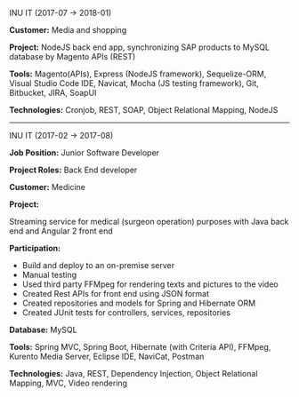 
INU IT (2017-07 -> 2018-01)

**Customer:** Media and shopping 

**Project:**
NodeJS back end app, synchronizing SAP products to MySQL database by Magento APIs (REST)

**Tools:** Magento(APIs), Express (NodeJS framework), Sequelize-ORM, Visual Studio Code IDE, Navicat, Mocha (JS testing framework), Git, Bitbucket, JIRA, SoapUI

**Technologies:** Cronjob, REST, SOAP, Object Relational Mapping, NodeJS

---
INU IT (2017-02 -> 2017-08)

**Job Position:** Junior Software Developer 

**Project Roles:** Back End developer 

**Customer:** Medicine 

**Project:**

Streaming service for medical (surgeon operation) purposes with Java back end and Angular 2 front end

**Participation:**

- Build and deploy to an on-premise server
- Manual testing
- Used third party FFMpeg for rendering texts and pictures to the video
- Created Rest APIs for front end using JSON format
- Created repositories and models for Spring and Hibernate ORM
- Created JUnit tests for controllers, services, repositories

**Database:** MySQL

**Tools:** Spring MVC, Spring Boot, Hibernate (with Criteria API), FFMpeg, Kurento Media Server, Eclipse IDE, NaviCat, Postman

**Technologies:** Java, REST, Dependency Injection, Object Relational Mapping, MVC, Video rendering
